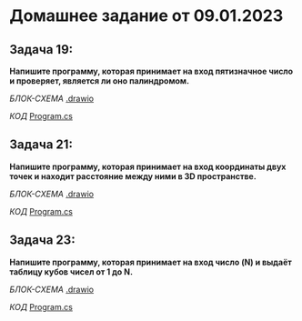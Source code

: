 # Домашнее задание от 09.01.2023

## **Задача 19:**

**Напишите программу, которая принимает на вход пятизначное число и проверяет, является ли оно палиндромом.**

*БЛОК-СХЕМА* [.drawio](ex090123_1/ex090123_1.drawio.png)

*КОД*  [Program.cs](ex090123_1/Program.cs)

## **Задача 21:**

**Напишите программу, которая принимает на вход координаты двух точек и находит расстояние между ними в 3D пространстве.**

*БЛОК-СХЕМА* [.drawio](ex090123_2/ex090123_2.drawio.png)

*КОД*  [Program.cs](ex090123_2/Program.cs)

## **Задача 23:**

**Напишите программу, которая принимает на вход число (N) и выдаёт таблицу кубов чисел от 1 до N.**

*БЛОК-СХЕМА* [.drawio](ex090123_3/ex090123_3.drawio.png)

*КОД*  [Program.cs](ex090123_3/Program.cs)